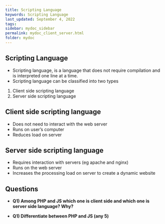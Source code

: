 ```yaml
---
title: Scripting Language
keywords: Scripting Language
last_updated: September 4, 2022
tags: 
sidebar: mydoc_sidebar
permalink: mydoc_client_server.html
folder: mydoc
---
```

## Scripting Language
- Scripting language, is a language that does not require compilation and is interpreted one line at a time.
- Scripting language can be classified into two types
1. Client side scripting language 
2. Server side scripting language

## Client side scripting language
- Does not need to interact with the web server 
- Runs on user’s computer
- Reduces load on server

## Server side scripting language
- Requires interaction with servers (eg apache and nginx)
- Runs on the web server
- Increases the processing load on server to create a dynamic website

## Questions
-  **Q1) Among PHP and JS which one is client side and which one is server side language? Why?**

- **Q1) Differentiate between PHP and JS (any 5)**



